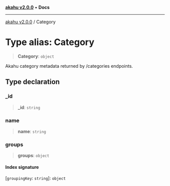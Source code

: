 [**akahu v2.0.0**](../README.md) • **Docs**

***

[akahu v2.0.0](../README.md) / Category

# Type alias: Category

> **Category**: `object`

Akahu category metadata returned by /categories endpoints.

## Type declaration

### \_id

> **\_id**: `string`

### name

> **name**: `string`

### groups

> **groups**: `object`

#### Index signature

 \[`groupingKey`: `string`\]: `object`
